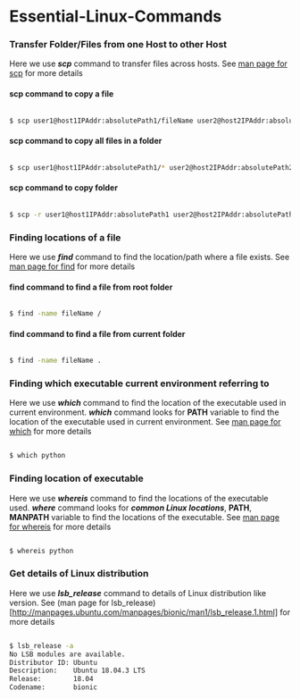 # Essential-Linux-Commands

### Transfer Folder/Files from one Host to other Host

Here we use _**scp**_ command to transfer files across hosts. See [man page for scp](http://man7.org/linux/man-pages/man1/scp.1.html) for more details

#### scp command to copy a file

```bash

$ scp user1@host1IPAddr:absolutePath1/fileName user2@host2IPAddr:absolutePath2

```

#### scp command to copy all files in a folder

```bash

$ scp user1@host1IPAddr:absolutePath1/* user2@host2IPAddr:absolutePath2

```

#### scp command to copy folder

```bash

$ scp -r user1@host1IPAddr:absolutePath1 user2@host2IPAddr:absolutePath2

```

### Finding locations of a file 

Here we use _**find**_ command to find the location/path where a file exists. See [man page for find](http://man7.org/linux/man-pages/man1/find.1.html) for more details

#### find command to find a file from root folder 

```bash

$ find -name fileName /

```

#### find command to find a file from current folder 

```bash

$ find -name fileName .

```

### Finding which executable current environment referring to

Here we use ***which*** command to find the location of the executable used in current environment. ***which*** command looks for **PATH** variable to find the location of the executable used in current environment. See [man page for which](https://linux.die.net/man/1/which) for more details

```bash

$ which python

```

### Finding location of executable

Here we use ***whereis*** command to find the locations of the executable used. ***where*** command looks for ***common Linux locations***, **PATH**, **MANPATH** variable to find the locations of the executable. See [man page for whereis](http://man7.org/linux/man-pages/man1/whereis.1.html) for more details

```bash

$ whereis python

```

### Get details of Linux distribution

Here we use ***lsb_release*** command to details of Linux distribution like version. See (man page for lsb_release)[http://manpages.ubuntu.com/manpages/bionic/man1/lsb_release.1.html] for more details

```bash

$ lsb_release -a                                                                                                                  
No LSB modules are available.                                                                                                                          
Distributor ID: Ubuntu                                                                                                                                 
Description:    Ubuntu 18.04.3 LTS                                                                                                                     
Release:        18.04                                                                                                                                  
Codename:       bionic

```
